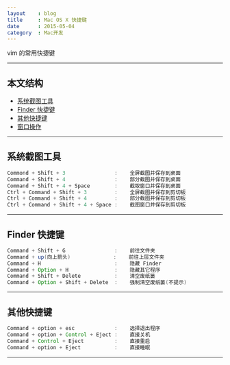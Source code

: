 ```yaml
---
layout    : blog
title     : Mac OS X 快捷键
date      : 2015-05-04 
category  : Mac开发  
---
```



vim 的常用快捷键




*****
## 本文结构

* [系统截图工具](#picture)
* [Finder 快捷键](#finder)
* [其他快捷键](#other)
* [窗口操作](#window)


*****

<h2 id="picture"> 系统截图工具 </h2>

```java
Commond + Shift + 3                :    全屏截图并保存到桌面
Command + Shift + 4                :    部分截图并保存到桌面
Command + Shift + 4 + Space        :    截取窗口并保存到桌面 
Ctrl + Command + Shift + 3         :    全屏截图并保存到剪切板
Ctrl + Command + Shift + 4         :    部分截图并保存到剪切板
Ctrl + Command + Shift + 4 + Space :    截图窗口并保存到剪切板
```

*****

<h2 id="finder"> Finder 快捷键 </h2>

```java
Command + Shift + G                :    前往文件夹
Command + up(向上箭头)              :    前往上层文件夹
Command + H                        :    隐藏 Finder
Command + Option + H               :    隐藏其它程序
Command + Shift + Delete           :    清空废纸篓
Command + Option + Shift + Delete  :    强制清空废纸篓(不提示)

```

*****

<h2 id="other"> 其他快捷键 </h2>

```java
Command + option + esc             :    选择退出程序
Command + option + Control + Eject :    直接关机
Command + Control + Eject          :    直接重启
Command + option + Eject           :    直接睡眠
```

*****
